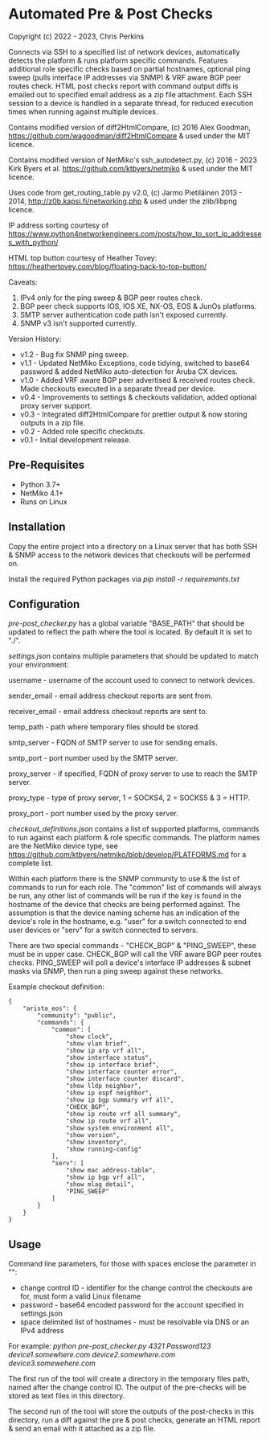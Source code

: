# Automated Pre & Post Checks

Copyright (c) 2022 - 2023, Chris Perkins

Connects via SSH to a specified list of network devices, automatically detects the platform & runs platform specific commands. Features additional role specific checks based on partial hostnames, optional ping sweep (pulls interface IP addresses via SNMP) & VRF aware BGP peer routes check. HTML post checks report with command output diffs is emailed out to specified email address as a zip file attachment.
Each SSH session to a device is handled in a separate thread, for reduced execution times when running against multiple devices.

Contains modified version of diff2HtmlCompare, (c) 2016 Alex Goodman, https://github.com/wagoodman/diff2HtmlCompare & used under the MIT licence.

Contains modified version of NetMiko's ssh_autodetect.py, (c) 2016 - 2023 Kirk Byers et al. https://github.com/ktbyers/netmiko & used under the MIT licence.

Uses code from get_routing_table.py v2.0, (c) Jarmo Pietiläinen 2013 - 2014, http://z0b.kapsi.fi/networking.php & used under the zlib/libpng licence.

IP address sorting courtesy of https://www.python4networkengineers.com/posts/how_to_sort_ip_addresses_with_python/

HTML top button courtesy of Heather Tovey: https://heathertovey.com/blog/floating-back-to-top-button/


Caveats:
1. IPv4 only for the ping sweep & BGP peer routes check.
2. BGP peer check supports IOS, IOS XE, NX-OS, EOS & JunOs platforms.
3. SMTP server authentication code path isn't exposed currently.
4. SNMP v3 isn't supported currently.


Version History:
* v1.2 - Bug fix SNMP ping sweep.
* v1.1 - Updated NetMiko Exceptions, code tidying, switched to base64 password & added NetMiko auto-detection for Aruba CX devices.
* v1.0 - Added VRF aware BGP peer advertised & received routes check. Made checkouts executed in a separate thread per device.
* v0.4 - Improvements to settings & checkouts validation, added optional proxy server support.
* v0.3 - Integrated diff2HtmlCompare for prettier output & now storing outputs in a zip file.
* v0.2 - Added role specific checkouts.
* v0.1 - Initial development release.

## Pre-Requisites
* Python 3.7+
* NetMiko 4.1+
* Runs on Linux

## Installation
Copy the entire project into a directory on a Linux server that has both SSH & SNMP access to the network devices that checkouts will be performed on.

Install the required Python packages via *pip install -r requirements.txt*

## Configuration
*pre-post_checker.py* has a global variable "BASE_PATH" that should be updated to reflect the path where the tool is located. By default it is set to "./".

*settings.json* contains multiple parameters that should be updated to match your environment:

username - username of the account used to connect to network devices.

sender_email - email address checkout reports are sent from.

receiver_email - email address checkout reports are sent to.

temp_path - path where temporary files should be stored.

smtp_server - FQDN of SMTP server to use for sending emails.

smtp_port - port number used by the SMTP server.

proxy_server - if specified, FQDN of proxy server to use to reach the SMTP server.

proxy_type - type of proxy server, 1 = SOCKS4, 2 = SOCKS5 & 3 = HTTP.

proxy_port - port number used by the proxy server.

*checkout_definitions.json* contains a list of supported platforms, commands to run against each platform & role specific commands. The platform names are the NetMiko device type, see https://github.com/ktbyers/netmiko/blob/develop/PLATFORMS.md for a complete list.

Within each platform there is the SNMP community to use & the list of commands to run for each role. The "common" list of commands will always be run, any other list of commands will be run if the key is found in the hostname of the device that checks are being performed against. The assumption is that the device naming scheme has an indication of the device's role in the hostname, e.g. "user" for a switch connected to end user devices or "serv" for a switch connected to servers.

There are two special commands - "CHECK_BGP" & "PING_SWEEP", these must be in upper case. CHECK_BGP will call the VRF aware BGP peer routes checks. PING_SWEEP will poll a device's interface IP addresses & subnet masks via SNMP, then run a ping sweep against these networks.

Example checkout definition:
```
{
    "arista_eos": {
        "community": "public",
        "commands": {
            "common": [
                "show clock",
                "show vlan brief",
                "show ip arp vrf all",
                "show interface status",
                "show ip interface brief",
                "show interface counter error",
                "show interface counter discard",
                "show lldp neighbor",
                "show ip ospf neighbor",
                "show ip bgp summary vrf all",
                "CHECK_BGP",
                "show ip route vrf all summary",
                "show ip route vrf all",
                "show system environment all",
                "show version",
                "show inventory",
                "show running-config"
            ],
            "serv": [
                "show mac address-table",
                "show ip bgp vrf all",
                "show mlag detail",
                "PING_SWEEP"
            ]
        }
    }
}
```

## Usage
Command line parameters, for those with spaces enclose the parameter in "":

* change control ID - identifier for the change control the checkouts are for, must form a valid Linux filename
* password - base64 encoded password for the account specified in settings.json
* space delimited list of hostnames - must be resolvable via DNS or an IPv4 address

For example:
*python pre-post_checker.py 4321 Password123 device1.somewhere.com device2.somewhere.com device3.somewehere.com*

The first run of the tool will create a directory in the temporary files path, named after the change control ID. The output of the pre-checks will be stored as text files in this directory.

The second run of the tool will store the outputs of the post-checks in this directory, run a diff against the pre & post checks, generate an HTML report & send an email with it attached as a zip file.
